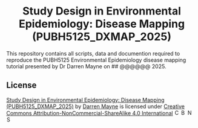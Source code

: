 # <center>Study Design in Environmental Epidemiology: Disease Mapping<br>(PUBH5125_DXMAP_2025)</center>

This repository contains all scripts, data and documention required to reproduce the PUBH5125 Environmental Epidemiology disease mapping tutorial presented by Dr Darren Mayne on ## @@@@@@ 2025.

## License

[Study Design in Environmental Epidemiology: Disease Mapping (PUBH5125_DXMAP_2025)](https://github.com/dmay8519/PUBH5125_DXMAP_2025) by [Darren Mayne](https://www.linkedin.com/in/themaynestory) is licensed under [Creative Commons Attribution-NonCommercial-ShareAlike 4.0 International](https://creativecommons.org/licenses/by-nc-sa/4.0/?ref=chooser-v1) <img src="https://mirrors.creativecommons.org/presskit/icons/cc.svg?ref=chooser-v1" alt="CC" height="15px" hspace="1px"><img src="https://mirrors.creativecommons.org/presskit/icons/by.svg?ref=chooser-v1" alt="BY" height="15px" hspace="1px"><img src="https://mirrors.creativecommons.org/presskit/icons/nc.svg?ref=chooser-v1" alt="NC" height="15px" hspace="1px"><img src="https://mirrors.creativecommons.org/presskit/icons/sa.svg?ref=chooser-v1" alt="SA" height="15px" hspace="1px">
